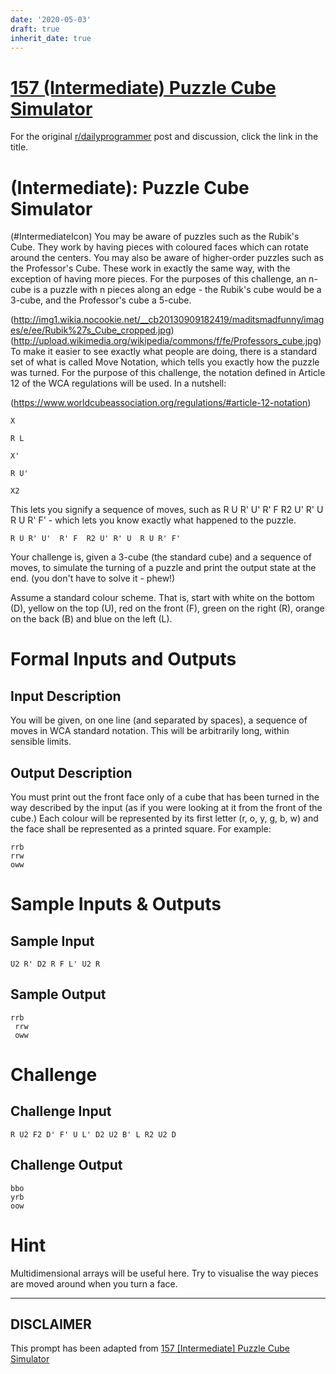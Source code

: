 ```yaml
---
date: '2020-05-03'
draft: true
inherit_date: true
---
```


# [157 (Intermediate) Puzzle Cube Simulator](https://www.reddit.com/r/dailyprogrammer/comments/22k8hu/492014_challenge_157_intermediate_puzzle_cube/)

For the original [r/dailyprogrammer](https://www.reddit.com/r/dailyprogrammer/) post and discussion, click the link in the title.

#  (Intermediate): Puzzle Cube Simulator
(#IntermediateIcon)
You may be aware of puzzles such as the Rubik's Cube. They work by having pieces with coloured faces which can rotate around the centers. You may also be aware of higher-order puzzles such as the Professor's Cube. These work in exactly the same way, with the exception of having more pieces. For the purposes of this challenge, an n-cube is a puzzle with n pieces along an edge - the Rubik's cube would be a 3-cube, and the Professor's cube a 5-cube.

(http://img1.wikia.nocookie.net/__cb20130909182419/maditsmadfunny/images/e/ee/Rubik%27s_Cube_cropped.jpg)
(http://upload.wikimedia.org/wikipedia/commons/f/fe/Professors_cube.jpg)
To make it easier to see exactly what people are doing, there is a standard set of what is called Move Notation, which tells you exactly how the puzzle was turned. For the purpose of this challenge, the notation defined in Article 12 of the WCA regulations will be used. In a nutshell:

(https://www.worldcubeassociation.org/regulations/#article-12-notation)

```
X
```

```
R L
```

```
X'
```

```
R U'
```

```
X2
```
This lets you signify a sequence of moves, such as R U R' U'  R' F  R2 U' R' U  R U R' F' - which lets you know exactly what happened to the puzzle.


```
R U R' U'  R' F  R2 U' R' U  R U R' F'
```
Your challenge is, given a 3-cube (the standard cube) and a sequence of moves, to simulate the turning of a puzzle and print the output state at the end. (you don't have to solve it - phew!)

Assume a standard colour scheme. That is, start with white on the bottom (D), yellow on the top (U), red on the front (F), green on the right (R), orange on the back (B) and blue on the left (L).

# Formal Inputs and Outputs
## Input Description
You will be given, on one line (and separated by spaces), a sequence of moves in WCA standard notation. This will be arbitrarily long, within sensible limits.

## Output Description
You must print out the front face only of a cube that has been turned in the way described by the input (as if you were looking at it from the front of the cube.) Each colour will be represented by its first letter (r, o, y, g, b, w) and the face shall be represented as a printed square.
For example:


```
rrb
rrw
oww
```
# Sample Inputs & Outputs
## Sample Input

```
U2 R' D2 R F L' U2 R
```
## Sample Output

```
rrb
 rrw
 oww
```
# Challenge
## Challenge Input

```
R U2 F2 D' F' U L' D2 U2 B' L R2 U2 D
```
## Challenge Output

```
bbo
yrb
oow
```
# Hint
Multidimensional arrays will be useful here. Try to visualise the way pieces are moved around when you turn a face.


----
## **DISCLAIMER**
This prompt has been adapted from [157 [Intermediate] Puzzle Cube Simulator](https://www.reddit.com/r/dailyprogrammer/comments/22k8hu/492014_challenge_157_intermediate_puzzle_cube/
)
